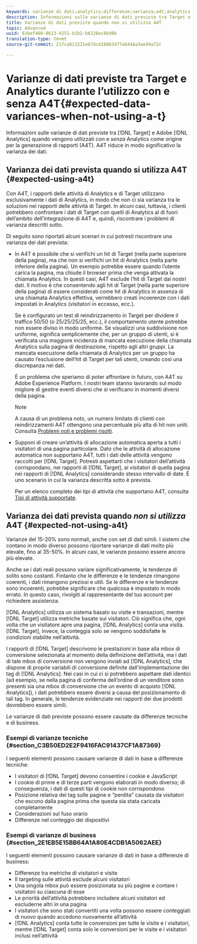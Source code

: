 ```yaml
---
keywords: varianze di dati;analytics;differenze;varianza;a4t;analytics for target;analytics come origine per la generazione di rapporti;discrepanze;discrepanza
description: Informazioni sulle varianze di dati previste tra Target e Adobe Analytics quando non si utilizza Analytics come origine per la generazione di rapporti (A4T). Questo elimina completamente la varianza di dati.
title: Varianze di dati previste quando non si utilizza A4T
topic: Advanced
uuid: 61bef460-8613-4251-b1b2-b6226ec86d9b
translation-type: tm+mt
source-git-commit: 217ca811521e67dcd1b063d77a644ba3ae94a72c

---
```



# Varianze di dati previste tra Target e Analytics durante l’utilizzo con e senza A4T{#expected-data-variances-when-not-using-a-t}

Informazioni sulle varianze di dati previste tra [!DNL Target] e Adobe [!DNL Analytics] quando vengono utilizzati *con* e *senza* Analytics come origine per la generazione di rapporti (A4T). A4T riduce in modo significativo la varianza dei dati.

## Varianza dei dati prevista quando si utilizza A4T {#expected-using-a4t}

Con A4T, i rapporti delle attività di Analytics e di Target utilizzano esclusivamente i dati di Analytics, in modo che non ci sia varianza tra le soluzioni nei rapporti delle attività di Target. In alcuni casi, tuttavia, i clienti potrebbero confrontare i dati di Target con quelli di Analytics al di fuori dell’ambito dell’integrazione di A4T e, quindi, riscontrare i problemi di varianza descritti sotto.

Di seguito sono riportati alcuni scenari in cui potresti riscontrare una varianza dei dati prevista:

* In A4T è possibile che si verifichi un hit di Target (nella parte superiore della pagina), ma che non si verifichi un hit di Analytics (nella parte inferiore della pagina). Un esempio potrebbe essere quando l’utente carica la pagina, ma chiude il browser prima che venga attivata la chiamata Analytics. In questi casi, A4T esclude l’hit di Target dai nostri dati. Il motivo è che consentendo agli hit di Target (nella parte superiore della pagina) di essere considerati come hit di Analytics in assenza di una chiamata Analytics effettiva, verrebbero creati incoerenze con i dati impostati in Analytics (visitatori in eccesso, ecc.).

   Se è configurato un test di reindirizzamento in Target per dividere il traffico 50/50 (o 25/25/25/25, ecc.), il comportamento utente potrebbe non essere diviso in modo uniforme. Se visualizzi una suddivisione non uniforme, significa semplicemente che, per un gruppo di utenti, si è verificata una maggiore incidenza di mancata esecuzione della chiamata Analytics sulla pagina di destinazione, rispetto agli altri gruppi. La mancata esecuzione della chiamata di Analytics per un gruppo ha causato l’esclusione dell’hit di Target per tali utenti, creando così una discrepanza nei dati.

   È un problema che speriamo di poter affrontare in futuro, con A4T su Adobe Experience Platform. I nostri team stanno lavorando sul modo migliore di gestire eventi diversi che si verificano in momenti diversi della pagina.

   >[!NOTE]
   >
   >A causa di un problema noto, un numero limitato di clienti con reindirizzamenti A4T ottengono una percentuale più alta di hit non uniti. Consulta [Problemi noti e problemi risolti](/help/r-release-notes/known-issues-resolved-issues.md#redirect).

* Supponi di creare un’attività di allocazione automatica aperta a tutti i visitatori di una pagina particolare. Dato che le attività di allocazione automatica non supportano A4T, tutti i dati delle attività vengono raccolti per [!DNL Target]. Potresti aspettarti che i visitatori dell’attività corrispondano, nei rapporti di [!DNL Target], ai visitatori di quella pagina nei rapporti di [!DNL Analytics] considerando stesso intervallo di date. È uno scenario in cui la varianza descritta sotto è prevista.

   Per un elenco completo dei tipi di attività che supportano A4T, consulta [Tipi di attività supportate](../../c-integrating-target-with-mac/a4t/a4t.md#section_F487896214BF4803AF78C552EF1669AA).

## Varianza dei dati prevista quando *non si utilizza* A4T {#expected-not-using-a4t}

Varianze del 15-20% sono normali, anche con set di dati simili. I sistemi che contano in modo diverso possono riportare varianze di dati molto più elevate, fino al 35-50%. In alcuni casi, le varianze possono essere ancora più elevate.

Anche se i dati reali possono variare significativamente, le tendenze di solito sono costanti. Fintanto che le differenze e le tendenze rimangono coerenti, i dati rimangono preziosi e utili. Se le differenze e le tendenze sono incoerenti, potrebbe significare che qualcosa è impostato in modo errato. In questo caso, rivolgiti al rappresentante del tuo account per richiedere assistenza.

[!DNL Analytics] utilizza un sistema basato su visite e transazioni, mentre [!DNL Target] utilizza metriche basate sui visitatori. Ciò significa che, ogni volta che un visitatore apre una pagina, [!DNL Analytics] conta una visita. [!DNL Target], invece, la conteggia solo se vengono soddisfatte le condizioni stabilite nell’attività.

I rapporti di [!DNL Target] descrivono le prestazioni in base alla mbox di conversione selezionata al momento della definizione dell’attività, ma i dati di tale mbox di conversione non vengono inviati ad [!DNL Analytics], che dispone di proprie variabili di conversione definite dallʼimplementazione dei tag di [!DNL Analytics]. Nei casi in cui ci si potrebbero aspettare dati identici (ad esempio, se nella pagina di conferma dellʼordine di un venditore sono presenti sia una mbox di conversione che un evento di acquisto [!DNL Analytics]), i dati potrebbero essere diversi a causa del posizionamento di tali tag. In generale, le tendenze evidenziate nei rapporti dei due prodotti dovrebbero essere simili.

Le varianze di dati previste possono essere causate da differenze tecniche e di business.

### Esempi di varianze tecniche {#section_C3B50ED2E2F9416FAC91437CF1A87369}

I seguenti elementi possono causare varianze di dati in base a differenze tecniche:

* I visitatori di [!DNL Target] devono consentire i cookie e JavaScript
* I cookie di prime e di terze parti vengono elaborati in modo diverso; di conseguenza, i dati di questi tipi di cookie non corrispondono
* Posizione relativa dei tag sulle pagine e “perdita” causata da visitatori che escono dalla pagina prima che questa sia stata caricata completamente
* Considerazioni sul fuso orario
* Differenze nel conteggio dei dispositivi

### Esempi di varianze di business {#section_2E1EB5E15BB64A1A80E4CDB1A5062AEE}

I seguenti elementi possono causare varianze di dati in base a differenze di business:

* Differenze tra metriche di visitatori e visite
* Il targeting sulle attività esclude alcuni visitatori
* Una singola mbox può essere posizionata su più pagine e contare i visitatori su ciascuna di esse
* Le priorità dell’attività potrebbero includere alcuni visitatori ed escluderne altri in una pagina
* I visitatori che sono stati convertiti una volta possono essere conteggiati di nuovo quando accedono nuovamente all’attività
* [!DNL Analytics] conta tutte le conversioni per tutte le visite e i visitatori, mentre [!DNL Target] conta solo le conversioni per le visite e i visitatori inclusi nell’attività